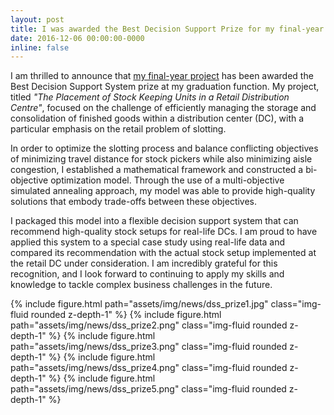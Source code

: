 ```yaml
---
layout: post
title: I was awarded the Best Decision Support Prize for my final-year Industrial Engineering project
date: 2016-12-06 00:00:00-0000
inline: false
---
```


I am thrilled to announce that [my final-year project](https://sunore.co.za/wp-content/uploads/2017/02/SA_vanHeerden.pdf) has been awarded the Best Decision Support System prize at my graduation function. My project, titled *"The Placement of Stock Keeping Units in a Retail Distribution Centre"*, focused on the challenge of efficiently managing the storage and consolidation of finished goods within a distribution center (DC), with a particular emphasis on the retail problem of slotting.

In order to optimize the slotting process and balance conflicting objectives of minimizing travel distance for stock pickers while also minimizing aisle congestion, I established a mathematical framework and constructed a bi-objective optimization model. Through the use of a multi-objective simulated annealing approach, my model was able to provide high-quality solutions that embody trade-offs between these objectives.

I packaged this model into a flexible decision support system that can recommend high-quality stock setups for real-life DCs. I am proud to have applied this system to a special case study using real-life data and compared its recommendation with the actual stock setup implemented at the retail DC under consideration. I am incredibly grateful for this recognition, and I look forward to continuing to apply my skills and knowledge to tackle complex business challenges in the future.

{% include figure.html path="assets/img/news/dss_prize1.jpg" class="img-fluid rounded z-depth-1" %}
{% include figure.html path="assets/img/news/dss_prize2.png" class="img-fluid rounded z-depth-1" %}
{% include figure.html path="assets/img/news/dss_prize3.png" class="img-fluid rounded z-depth-1" %}
{% include figure.html path="assets/img/news/dss_prize4.png" class="img-fluid rounded z-depth-1" %}
{% include figure.html path="assets/img/news/dss_prize5.png" class="img-fluid rounded z-depth-1" %}
